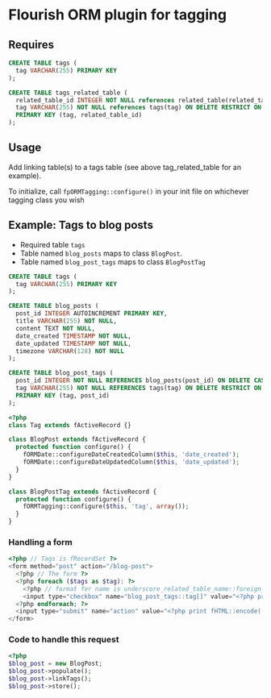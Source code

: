 # Flourish ORM plugin for tagging

## Requires

```sql
CREATE TABLE tags (
  tag VARCHAR(255) PRIMARY KEY
);
```

```sql
CREATE TABLE tags_related_table (
  related_table_id INTEGER NOT NULL references related_table(related_table_id) ON DELETE CASCADE,
  tag VARCHAR(255) NOT NULL references tags(tag) ON DELETE RESTRICT ON UPDATE CASCADE,
  PRIMARY KEY (tag, related_table_id)
);
```

## Usage

Add linking table(s) to a tags table (see above tag_related_table for an example).

To initialize, call ```fpORMTagging::configure()``` in your init file on whichever tagging class you wish

## Example: Tags to blog posts

* Required table ```tags```
* Table named ```blog_posts``` maps to class ```BlogPost```.
* Table named ```blog_post_tags``` maps to class ```BlogPostTag```

```sql
CREATE TABLE tags (
  tag VARCHAR(255) PRIMARY KEY
);

CREATE TABLE blog_posts (
  post_id INTEGER AUTOINCREMENT PRIMARY KEY,
  title VARCHAR(255) NOT NULL,
  content TEXT NOT NULL,
  date_created TIMESTAMP NOT NULL,
  date_updated TIMESTAMP NOT NULL,
  timezone VARCHAR(128) NOT NULL
);

CREATE TABLE blog_post_tags (
  post_id INTEGER NOT NULL REFERENCES blog_posts(post_id) ON DELETE CASCADE ON UPDATE CASCADE,
  tag VARCHAR(255) NOT NULL REFERENCES tags(tag) ON DELETE RESTRICT ON UPDATE CASCADE,
  PRIMARY KEY (tag, post_id)
);
```

```php
<?php
class Tag extends fActiveRecord {}

class BlogPost extends fActiveRecord {
  protected function configure() {    
    fORMDate::configureDateCreatedColumn($this, 'date_created');
    fORMDate::configureDateUpdatedColumn($this, 'date_updated');
  }
}

class BlogPostTag extends fActiveRecord {
  protected function configure() {
    fORMTagging::configure($this, 'tag', array());
  }
}
```

### Handling a form

```php
<?php // Tags is fRecordSet ?>
<form method="post" action="/blog-post">
  <?php // The form ?>
  <?php foreach ($tags as $tag): ?>
    <?php // format for name is underscore_related_table_name::foreign_column_name[] ?>
    <input type="checkbox" name="blog_post_tags::tag[]" value="<?php print $tag->encodeTag(); ?>">
  <?php endforeach; ?>
  <input type="submit" name="action" value="<?php print fHTML::encode('Create New Blog Post'); ?>">
</form>
```

### Code to handle this request

```php
<?php
$blog_post = new BlogPost;
$blog_post->populate();
$blog_post->linkTags();
$blog_post->store();

